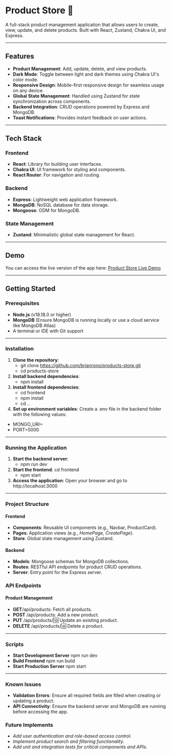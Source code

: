 # Product Store 🛒

A full-stack product management application that allows users to create, view, update, and delete products. Built with React, Zustand, Chakra UI, and Express.

---

## Features

- **Product Management**: Add, update, delete, and view products.
- **Dark Mode**: Toggle between light and dark themes using Chakra UI's color mode.
- **Responsive Design**: Mobile-first responsive design for seamless usage on any device.
- **Global State Management**: Handled using Zustand for state synchronization across components.
- **Backend Integration**: CRUD operations powered by Express and MongoDB.
- **Toast Notifications**: Provides instant feedback on user actions.

---

## Tech Stack

### Frontend
- **React**: Library for building user interfaces.
- **Chakra UI**: UI framework for styling and components.
- **React Router**: For navigation and routing.

### Backend
- **Express**: Lightweight web application framework.
- **MongoDB**: NoSQL database for data storage.
- **Mongoose**: ODM for MongoDB.

### State Management
- **Zustand**: Minimalistic global state management for React.

---

## Demo

You can access the live version of the app here: [Product Store Live Demo](https://products-store-4.onrender.com/)

---

## Getting Started

### Prerequisites

- **Node.js** (v18.18.0 or higher)
- **MongoDB** (Ensure MongoDB is running locally or use a cloud service like MongoDB Atlas)
- A terminal or IDE with Git support

---

### Installation

1. **Clone the repository**:
   - git clone https://github.com/brianrono/products-store.git
   - cd products-store
2. **Install backend dependencies**:
   - npm install
3. **Install frontend dependencies**:
   - cd frontend
   - npm install
   - cd ..
4. **Set up environment variables**: Create a .env file in the backend folder with the following values: 
  - MONGO_URI=<your-mongo-uri>
  - PORT=5000

---

### Running the Application
1. **Start the backend server**:
   - npm run dev
2. **Start the frontend**:
   cd frontend
   - npm start
3. **Access the application**: Open your browser and go to http://localhost:3000

---

### Project Structure
#### Frontend
- **Components**: Reusable UI components (e.g., Navbar, ProductCard).
- **Pages**: Application views (e.g., *HomePage, CreatePage*).
- **Store**: Global state management using Zustand.

#### Backend
- **Models**: Mongoose schemas for MongoDB collections.
- **Routes**: RESTful API endpoints for product CRUD operations.
- **Server**: Entry point for the Express server.

### API Endpoints
#### Product Management
- **GET**/api/products: Fetch all products.
- **POST** /api/products: Add a new product.
- **PUT** /api/products/:id: Update an existing product.
- **DELETE** /api/products/:id: Delete a product.

---

### Scripts
- **Start Development Server**
   npm run dev
- **Build Frontend**
   npm run build
- **Start Production Server**
   npm start

---

### Known Issues
- **Validation Errors**: Ensure all required fields are filled when creating or updating a product.
- **API Connectivity**: Ensure the backend server and MongoDB are running before accessing the app.

### Future Implements
- *Add user authentication and role-based access control.*
- *Implement product search and filtering functionality.*
- *Add unit and integration tests for critical components and APIs.*